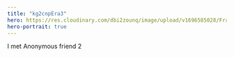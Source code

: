 ```yaml
---
title: "kg2cnpEra3"
hero: https://res.cloudinary.com/dbi2zounq/image/upload/v1696585028/Frame_1_1_akfgam.jpg
hero-portrait: true
---
```

I met Anonymous friend 2